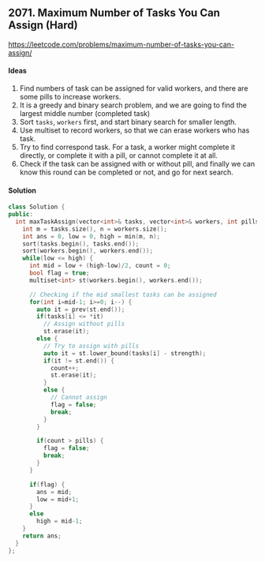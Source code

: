 ## 2071. Maximum Number of Tasks You Can Assign (Hard)


https://leetcode.com/problems/maximum-number-of-tasks-you-can-assign/


#### Ideas
1. Find numbers of task can be assigned for valid workers, and there are some pills to increase workers.
2. It is a greedy and binary search problem, and we are going to find the largest middle number (completed task)
3. Sort `tasks`, `workers` first, and start binary search for smaller length.
4. Use multiset to record workers, so that we can erase workers who has task.
5. Try to find correspond task. For a task, a worker might complete it directly, or complete it with a pill, or cannot complete it at all.
6. Check if the task can be assigned with or without pill, and finally we can know this round can be completed or not, and go for next search.

#### Solution
```C++
class Solution {
public:
  int maxTaskAssign(vector<int>& tasks, vector<int>& workers, int pills, int strength) {
    int m = tasks.size(), n = workers.size();
    int ans = 0, low = 0, high = min(m, n);
    sort(tasks.begin(), tasks.end());
    sort(workers.begin(), workers.end());
    while(low <= high) {
      int mid = low + (high-low)/2, count = 0;
      bool flag = true;
      multiset<int> st(workers.begin(), workers.end());

      // Checking if the mid smallest tasks can be assigned
      for(int i=mid-1; i>=0; i--) {
        auto it = prev(st.end());
        if(tasks[i] <= *it)
          // Assign without pills
          st.erase(it);
        else {      
          // Try to assign with pills
          auto it = st.lower_bound(tasks[i] - strength);
          if(it != st.end()) {
            count++;
            st.erase(it);
          } 
          else {        
            // Cannot assign
            flag = false;
            break;
          }
        }

        if(count > pills) {
          flag = false;
          break;
        }
      }

      if(flag) {
        ans = mid;
        low = mid+1;
      }
      else
        high = mid-1;
    }
    return ans;
  }
};
```